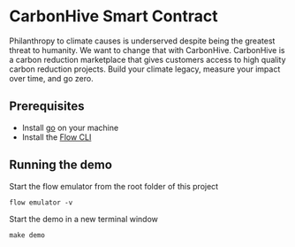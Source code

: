 # CarbonHive Smart Contract

Philanthropy to climate causes is underserved despite being the greatest threat to humanity. We want to change that with CarbonHive. CarbonHive is a carbon reduction marketplace that gives customers access to high quality carbon reduction projects. Build your climate legacy, measure your impact over time, and go zero.

## Prerequisites
- Install [go](https://golang.org/dl/) on your machine
- Install the [Flow CLI](https://docs.onflow.org/docs/cli) 

## Running the demo

Start the flow emulator from the root folder of this project
```
flow emulator -v
```

Start the demo in a new terminal window
```
make demo
```